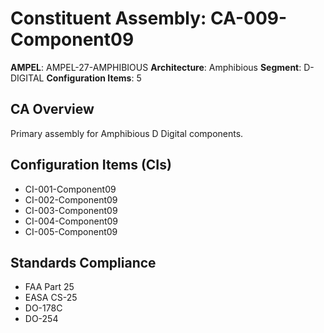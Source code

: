 # Constituent Assembly: CA-009-Component09

**AMPEL**: AMPEL-27-AMPHIBIOUS
**Architecture**: Amphibious
**Segment**: D-DIGITAL
**Configuration Items**: 5

## CA Overview
Primary assembly for Amphibious D Digital components.

## Configuration Items (CIs)
- CI-001-Component09
- CI-002-Component09
- CI-003-Component09
- CI-004-Component09
- CI-005-Component09

## Standards Compliance
- FAA Part 25
- EASA CS-25
- DO-178C
- DO-254
